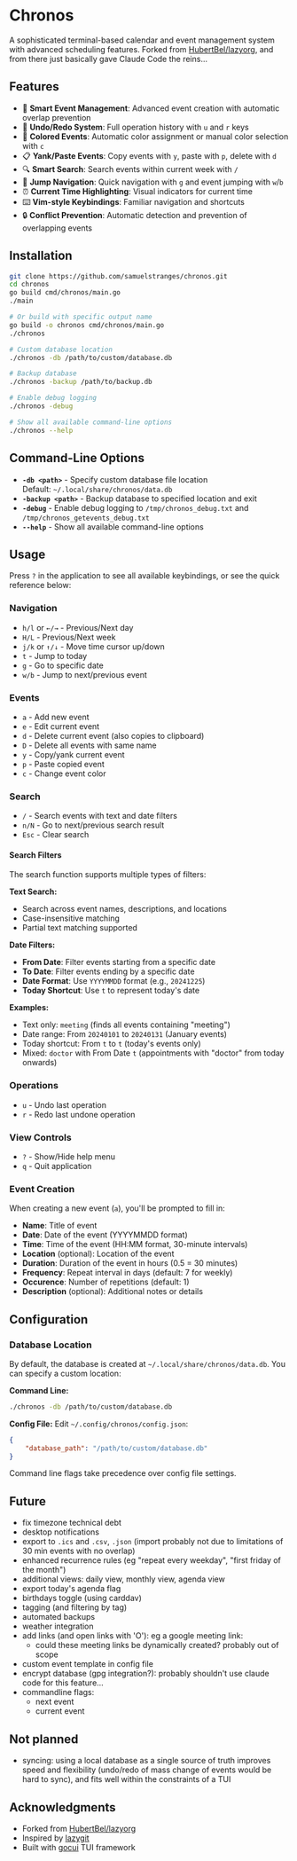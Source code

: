 # Chronos

A sophisticated terminal-based calendar and event management system with
advanced scheduling features. Forked from
[HubertBel/lazyorg](https://github.com/HubertBel/lazyorg), and from there just
basically gave Claude Code the reins...

## Features

- 📅 **Smart Event Management**: Advanced event creation with automatic overlap
  prevention
- 🔄 **Undo/Redo System**: Full operation history with `u` and `r` keys
- 🎨 **Colored Events**: Automatic color assignment or manual color selection
  with `c`
- 📋 **Yank/Paste Events**: Copy events with `y`, paste with `p`, delete with
  `d`
- 🔍 **Smart Search**: Search events within current week with `/`
- 🎯 **Jump Navigation**: Quick navigation with `g` and event jumping with
  `w`/`b`
- ⏰ **Current Time Highlighting**: Visual indicators for current time
- ⌨️ **Vim-style Keybindings**: Familiar navigation and shortcuts
- 🔒 **Conflict Prevention**: Automatic detection and prevention of overlapping
  events

## Installation

```bash
git clone https://github.com/samuelstranges/chronos.git
cd chronos
go build cmd/chronos/main.go
./main

# Or build with specific output name
go build -o chronos cmd/chronos/main.go
./chronos

# Custom database location
./chronos -db /path/to/custom/database.db

# Backup database
./chronos -backup /path/to/backup.db

# Enable debug logging
./chronos -debug

# Show all available command-line options
./chronos --help
```

## Command-Line Options

- **`-db <path>`** - Specify custom database file location  
  Default: `~/.local/share/chronos/data.db`
- **`-backup <path>`** - Backup database to specified location and exit
- **`-debug`** - Enable debug logging to `/tmp/chronos_debug.txt` and
  `/tmp/chronos_getevents_debug.txt`
- **`--help`** - Show all available command-line options

## Usage

Press `?` in the application to see all available keybindings, or see the quick
reference below:

### Navigation

- `h/l` or `←/→` - Previous/Next day
- `H/L` - Previous/Next week
- `j/k` or `↑/↓` - Move time cursor up/down
- `t` - Jump to today
- `g` - Go to specific date
- `w/b` - Jump to next/previous event

### Events

- `a` - Add new event
- `e` - Edit current event
- `d` - Delete current event (also copies to clipboard)
- `D` - Delete all events with same name
- `y` - Copy/yank current event
- `p` - Paste copied event
- `c` - Change event color

### Search

- `/` - Search events with text and date filters
- `n/N` - Go to next/previous search result
- `Esc` - Clear search

#### Search Filters

The search function supports multiple types of filters:

**Text Search:**

- Search across event names, descriptions, and locations
- Case-insensitive matching
- Partial text matching supported

**Date Filters:**

- **From Date**: Filter events starting from a specific date
- **To Date**: Filter events ending by a specific date
- **Date Format**: Use `YYYYMMDD` format (e.g., `20241225`)
- **Today Shortcut**: Use `t` to represent today's date

**Examples:**

- Text only: `meeting` (finds all events containing "meeting")
- Date range: From `20240101` to `20240131` (January events)
- Today shortcut: From `t` to `t` (today's events only)
- Mixed: `doctor` with From Date `t` (appointments with "doctor" from today
  onwards)

### Operations

- `u` - Undo last operation
- `r` - Redo last undone operation

### View Controls

- `?` - Show/Hide help menu
- `q` - Quit application

### Event Creation

When creating a new event (`a`), you'll be prompted to fill in:

- **Name**: Title of event
- **Date**: Date of the event (YYYYMMDD format)
- **Time**: Time of the event (HH:MM format, 30-minute intervals)
- **Location** (optional): Location of the event
- **Duration**: Duration of the event in hours (0.5 = 30 minutes)
- **Frequency**: Repeat interval in days (default: 7 for weekly)
- **Occurence**: Number of repetitions (default: 1)
- **Description** (optional): Additional notes or details

## Configuration

### Database Location

By default, the database is created at `~/.local/share/chronos/data.db`. You can
specify a custom location:

**Command Line:**

```bash
./chronos -db /path/to/custom/database.db
```

**Config File:** Edit `~/.config/chronos/config.json`:

```json
{
    "database_path": "/path/to/custom/database.db"
}
```

Command line flags take precedence over config file settings.

## Future

- fix timezone technical debt
- desktop notifications
- export to `.ics` and `.csv`, `.json` (import probably not due to limitations
  of 30 min events with no overlap)
- enhanced recurrence rules (eg "repeat every weekday", "first friday of the
  month")
- additional views: daily view, monthly view, agenda view
- export today's agenda flag
- birthdays toggle (using carddav)
- tagging (and filtering by tag)
- automated backups
- weather integration
- add links (and open links with 'O'): eg a google meeting link:
    - could these meeting links be dynamically created? probably out of scope
- custom event template in config file
- encrypt database (gpg integration?): probably shouldn't use claude code for
  this feature...
- commandline flags:
    - next event
    - current event

## Not planned

- syncing: using a local database as a single source of truth improves speed and
  flexibility (undo/redo of mass change of events would be hard to sync), and
  fits well within the constraints of a TUI

## Acknowledgments

- Forked from [HubertBel/lazyorg](https://github.com/HubertBel/lazyorg)
- Inspired by [lazygit](https://github.com/jesseduffield/lazygit)
- Built with [gocui](https://github.com/jroimartin/gocui) TUI framework
